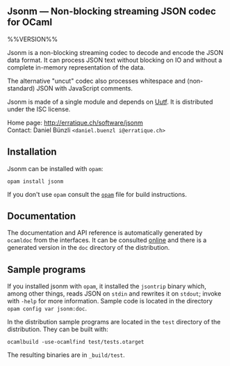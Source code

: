 Jsonm — Non-blocking streaming JSON codec for OCaml
-------------------------------------------------------------------------------
%%VERSION%%

Jsonm is a non-blocking streaming codec to decode and encode the JSON
data format. It can process JSON text without blocking on IO and
without a complete in-memory representation of the data.

The alternative "uncut" codec also processes whitespace and
(non-standard) JSON with JavaScript comments.

Jsonm is made of a single module and depends on [Uutf][uutf]. It is distributed
under the ISC license.

[uutf]: http://erratique.ch/software/uutf

Home page: http://erratique.ch/software/jsonm  
Contact: Daniel Bünzli `<daniel.buenzl i@erratique.ch>`


## Installation

Jsonm can be installed with `opam`:

    opam install jsonm

If you don't use `opam` consult the [`opam`](opam) file for build
instructions.


## Documentation

The documentation and API reference is automatically generated by
`ocamldoc` from the interfaces. It can be consulted [online][doc]
and there is a generated version in the `doc` directory of the
distribution.

[doc]: http://erratique.ch/software/jsonm/doc/Jsonm


## Sample programs

If you installed jsonm with `opam`, it installed the `jsontrip` binary
which, among other things, reads JSON on `stdin` and rewrites it on
`stdout`; invoke with `-help` for more information. Sample code is
located in the directory `opam config var jsonm:doc`.

In the distribution sample programs are located in the `test`
directory of the distribution. They can be built with:

    ocamlbuild -use-ocamlfind test/tests.otarget

The resulting binaries are in `_build/test`.
